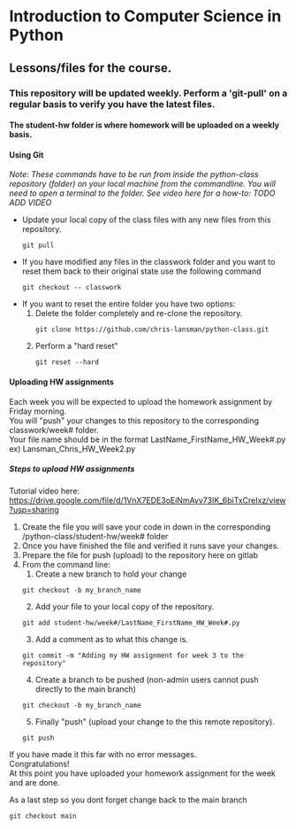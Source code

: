 # Introduction to Computer Science in Python
## Lessons/files for the course.
### This repository will be updated weekly. Perform a 'git-pull' on a regular basis to verify you have the latest files.

#### The student-hw folder is where homework will be uploaded on a weekly basis.

#### Using Git
*Note: These commands have to be run from inside the python-class repository (folder) on your local machine from the commandline. 
         You will need to open a terminal to the folder. See video here for a how-to: TODO ADD VIDEO*
         
- Update your local copy of the class files with any new files from this repository.
    ```
    git pull
    ```
- If you have modified any files in the classwork folder and you want to reset them back to their original state use the following command
    ```
    git checkout -- classwork
    ```
- If you want to reset the entire folder you have two options:
    1) Delete the folder completely and re-clone the repository.
        ```
        git clone https://github.com/chris-lansman/python-class.git
        ```
    2) Perform a "hard reset"
        ```
        git reset --hard
        ```
   
#### Uploading HW assignments
Each week you will be expected to upload the homework assignment by Friday morning.  
You will "push" your changes to this repository to the corresponding classwork/week# folder.  
Your file name should be in the format LastName_FirstName_HW_Week#.py  
      ex) Lansman_Chris_HW_Week2.py

##### Steps to upload HW assignments  
Tutorial video here: https://drive.google.com/file/d/1VnX7EDE3oEiNmAyv73IK_6biTxCreIxz/view?usp=sharing

1. Create the file you will save your code in down in the corresponding /python-class/student-hw/week# folder
2. Once you have finished the file and verified it runs save your changes.
3. Prepare the file for push (upload) to the repository here on gitlab
4. From the command line:
   1. Create a new branch to hold your change
   ```
   git checkout -b my_branch_name
   ```
   2. Add your file to your local copy of the repository.
   ```
   git add student-hw/week#/LastName_FirstName_HW_Week#.py
   ```
   3. Add a comment as to what this change is.
   ```
   git commit -m "Adding my HW assignment for week 3 to the repository"
   ```
   4. Create a branch to be pushed (non-admin users cannot push directly to the main branch)
   ```
   git checkout -b my_branch_name
   ```
   5. Finally "push" (upload your change to the this remote repository).
   ```
   git push
   ```
If you have made it this far with no error messages.  
Congratulations!  
At this point you have uploaded your homework assignment for the week and are done.

As a last step so you dont forget change back to the main branch
```
git checkout main
```
